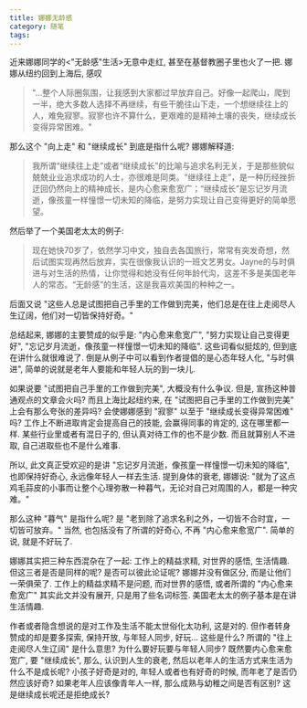 ```yaml
---
title: 娜娜无龄感
category: 随笔
tags:
---
```


近来娜娜同学的<"无龄感"生活>无意中走红, 甚至在基督教圈子里也火了一把. 娜娜从纽约回到上海后, 感叹

>"...整个人际圈氛围，让我感到大家都过早放弃自己。好像一起爬山，爬到一半，绝大多数人选择不再继续，有些干脆往山下走，一个想继续往上的人，难免寂寥。寂寥也许不算什么，更艰难的是精神土壤的丧失，继续成长变得异常困难。"

那么这个 "向上走" 和 "继续成长" 到底是指什么呢? 娜娜解释道:

>我所谓“继续往上走”或者“继续成长”的比喻与追求名利无关，于是那些貌似兢兢业业追求成功的人士，亦很难是同类。“继续往上走”，是一种历经挫折迂回仍然向上的精神成长，是内心愈来愈宽广；“继续成长”是忘记岁月流逝，像孩童一样憧憬一切未知的降临，是努力实现让自己变得更好的简单愿望。

然后举了一个美国老太太的例子:

>现在她快70岁了，依然学习中文，独自去各国旅行，常常有突发奇想，然后试图实现再然后放弃，实在很像我认识的一班文艺男女。Jayne的与时俱进与对生活的热情，让你觉得和她没有任何年龄代沟，这差不多是美国老年人的常态。“无龄感”的生活，这是我喜欢美国的种种之一。

后面又说 "这些人总是试图把自己手里的工作做到完美，他们总是在往上走阅尽人生辽阔，他们对一切皆保持好奇。"

总结起来, 娜娜的主要赞成的似乎是: "内心愈来愈宽广",  "努力实现让自己变得更好", "忘记岁月流逝，像孩童一样憧憬一切未知的降临". 这些词看似挺炫的, 但到底在讲什么就很难说了. 倒是从例子中可以看到作者提倡的是心态年轻人化, "与时俱进", 简单的说就是老年人要能和年轻人玩的到一块儿.

如果说要 "试图把自己手里的工作做到完美", 大概没有什么争议. 但是, 宣扬这种普通观点的文章会火吗? 而且上海比起纽约来, 在 "试图把自己手里的工作做到完美" 上会有那么夸张的差异吗? 会使娜娜感到 "寂寥" 以至于 "继续成长变得异常困难" 吗? 工作上不断进取肯定会提高自己的技能, 会赢得同事的肯定的, 这在哪里都一样. 某些行业里或者有混日子的, 但认真对待工作的也不是少数. 而且就算别人不进取, 自己进取些也不是什么难事.

所以, 此文真正受欢迎的是讲 "忘记岁月流逝，像孩童一样憧憬一切未知的降临", 也即保持好奇心, 永远像年轻人一样去生活. 提到身体的衰老, 娜娜说: "就为了这点鸡毛蒜皮的小事而让整个心理弥散一种暮气，无论对自己对周围的人，都是一种灾难。"

那么这种 "暮气" 是指什么呢? 是 "老到除了追求名利之外，一切皆不合时宜，一切皆可放弃。" 当然, 也包括没有了所谓的好奇心, 不再 "内心愈来愈宽广". 简单的说, 就是不好玩了.

娜娜其实把三种东西混杂在了一起: 工作上的精益求精, 对世界的感悟, 生活情趣. 但这三者是否是同样的呢? 是否可以彼此论证呢? 娜娜并没有做区分, 而是让他们一荣俱荣了. 工作上的精益求精不是问题, 而对世界的感悟, 或者所谓的 "内心愈来愈宽广" 其实此文并没有展开, 只是用了些名词标签. 美国老太太的例子基本是在讲生活情趣.

作者或者隐含想说的是对工作及生活不能太世俗化太功利, 这是对的. 但作者转身赞成的却是要多探索, 保持开放, 与年轻人同步, 好玩... 这些是什么? 所谓的 "往上走阅尽人生辽阔" 是什么意思? 为什么要好玩要与年轻人同步? 既然要内心愈来愈宽广, 要 "继续成长", 那么, 认识到人生的衰老, 然后以老年人的生活方式来生活为什么不是成长呢? 小孩子好奇是对的, 年轻人或者也有好奇的时候, 而年老了是否仍然应该好奇? 如果老年人应该像青年人一样, 那么成熟与幼稚之间是否有区别? 这是继续成长呢还是拒绝成长?
